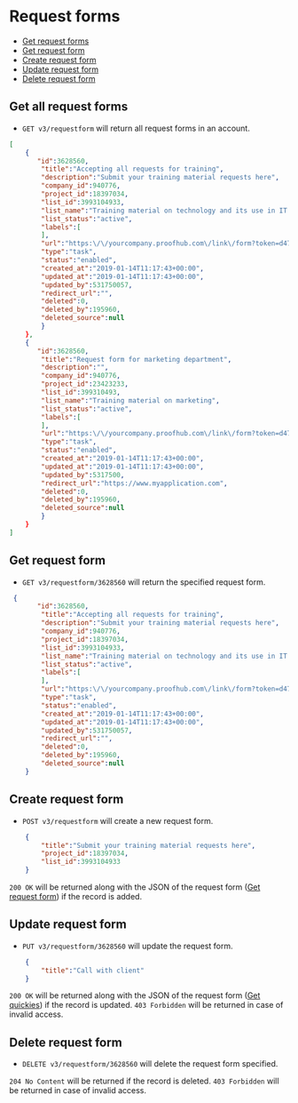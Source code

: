 Request forms
====================
* [Get request forms](#get-request-form)
* [Get request form](#get-request-form)
* [Create request form](#create-request-form)
* [Update request form](#update-request-form)
* [Delete request form](#delete-request-form)

Get all request forms
----------------

* `GET v3/requestform` will return all request forms in an account.

```json
[
    {
       "id":3628560,
        "title":"Accepting all requests for training",
        "description":"Submit your training material requests here",
        "company_id":940776,
        "project_id":18397034,
        "list_id":3993104933,
        "list_name":"Training material on technology and its use in IT sector",
        "list_status":"active",
        "labels":[
        ],
        "url":"https:\/\/yourcompany.proofhub.com\/link\/form?token=d47e49ca76a73916e022560ad9e6c019ef311f",
        "type":"task",
        "status":"enabled",
        "created_at":"2019-01-14T11:17:43+00:00",
        "updated_at":"2019-01-14T11:17:43+00:00",
        "updated_by":531750057,
        "redirect_url":"",
        "deleted":0,
        "deleted_by":195960,
        "deleted_source":null
        }
    },
    {
       "id":3628560,
        "title":"Request form for marketing department",
        "description":"",
        "company_id":940776,
        "project_id":23423233,
        "list_id":399310493,
        "list_name":"Training material on marketing",
        "list_status":"active",
        "labels":[
        ],
        "url":"https:\/\/yourcompany.proofhub.com\/link\/form?token=d47e49ca76a73916e022560ad9e6c019ef311f",
        "type":"task",
        "status":"enabled",
        "created_at":"2019-01-14T11:17:43+00:00",
        "updated_at":"2019-01-14T11:17:43+00:00",
        "updated_by":5317500,
        "redirect_url":"https://www.myapplication.com",
        "deleted":0,
        "deleted_by":195960,
        "deleted_source":null
        }
    }
]
```

Get request form
----------------

* `GET v3/requestform/3628560` will return the specified request form.

```json
 {
       "id":3628560,
        "title":"Accepting all requests for training",
        "description":"Submit your training material requests here",
        "company_id":940776,
        "project_id":18397034,
        "list_id":3993104933,
        "list_name":"Training material on technology and its use in IT sector",
        "list_status":"active",
        "labels":[
        ],
        "url":"https:\/\/yourcompany.proofhub.com\/link\/form?token=d47e49ca76a73916e022560ad9e6c019ef311f",
        "type":"task",
        "status":"enabled",
        "created_at":"2019-01-14T11:17:43+00:00",
        "updated_at":"2019-01-14T11:17:43+00:00",
        "updated_by":531750057,
        "redirect_url":"",
        "deleted":0,
        "deleted_by":195960,
        "deleted_source":null
    }
```

Create request form
----------------

* `POST v3/requestform` will create a new request form.

```json
    {
    	"title":"Submit your training material requests here",
	    "project_id":18397034,
	    "list_id":3993104933
    }
```

`200 OK` will be returned along with the JSON of the request form ([Get request form](#get-request-form)) if the record is added. 


Update request form
----------------

* `PUT v3/requestform/3628560` will update the request form.

```json
    {
	    "title":"Call with client"
    }
```

`200 OK` will be returned along with the JSON of the request form ([Get quickies](#get-request-form)) if the record is updated. `403 Forbidden` will be returned in case of invalid access.

Delete request form
----------------

* `DELETE v3/requestform/3628560` will delete the request form specified.

`204 No Content` will be returned if the record is deleted. `403 Forbidden` will be returned in case of invalid access.
